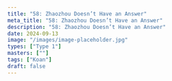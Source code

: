 ```yaml
---
title: "58: Zhaozhou Doesn’t Have an Answer"
meta_title: "58: Zhaozhou Doesn’t Have an Answer"
description: "58: Zhaozhou Doesn’t Have an Answer"
date: 2024-09-13
image: "/images/image-placeholder.jpg"
types: ["Type 1"]
masters: [""]
tags: ["Koan"]
draft: false
---
```


